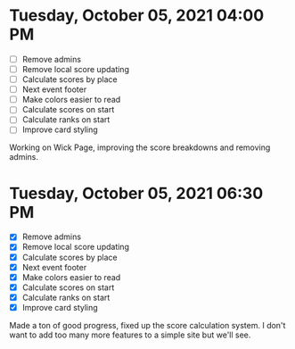 # Tuesday, October 05, 2021 04:00 PM
- [ ] Remove admins
- [ ] Remove local score updating
- [ ] Calculate scores by place
- [ ] Next event footer
- [ ] Make colors easier to read
- [ ] Calculate scores on start
- [ ] Calculate ranks on start
- [ ] Improve card styling

Working on Wick Page, improving the score breakdowns and removing admins.

# Tuesday, October 05, 2021 06:30 PM
- [X] Remove admins
- [X] Remove local score updating
- [X] Calculate scores by place
- [X] Next event footer
- [X] Make colors easier to read
- [X] Calculate scores on start
- [X] Calculate ranks on start
- [X] Improve card styling

Made a ton of good progress, fixed up the score calculation system.
I don't want to add too many more features to a simple site but we'll see.

